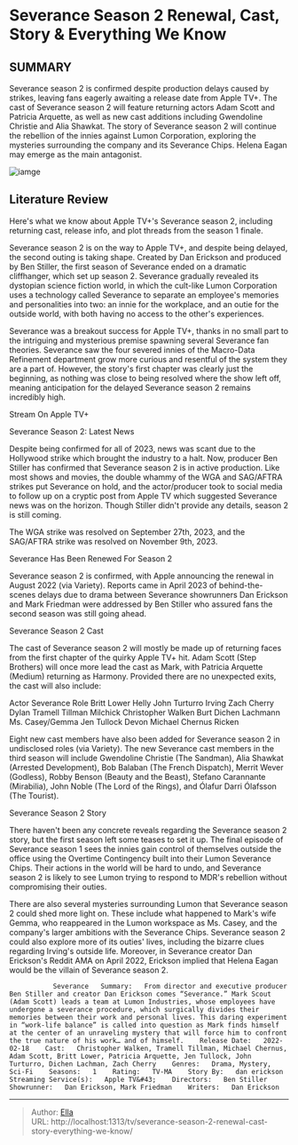 # Severance Season 2 Renewal, Cast, Story &amp; Everything We Know


## SUMMARY 



  Severance season 2 is confirmed despite production delays caused by strikes, leaving fans eagerly awaiting a release date from Apple TV&#43;.   The cast of Severance season 2 will feature returning actors Adam Scott and Patricia Arquette, as well as new cast additions including Gwendoline Christie and Alia Shawkat.   The story of Severance season 2 will continue the rebellion of the innies against Lumon Corporation, exploring the mysteries surrounding the company and its Severance Chips. Helena Eagan may emerge as the main antagonist.  

![iamge](https://static1.srcdn.com/wordpress/wp-content/uploads/2022/12/severance-apple-tv-adam-scott-mark.jpg)

## Literature Review
Here&#39;s what we know about Apple TV&#43;&#39;s Severance season 2, including returning cast, release info, and plot threads from the season 1 finale.




Severance season 2 is on the way to Apple TV&#43;, and despite being delayed, the second outing is taking shape. Created by Dan Erickson and produced by Ben Stiller, the first season of Severance ended on a dramatic cliffhanger, which set up season 2. Severance gradually revealed its dystopian science fiction world, in which the cult-like Lumon Corporation uses a technology called Severance to separate an employee&#39;s memories and personalities into two: an innie for the workplace, and an outie for the outside world, with both having no access to the other&#39;s experiences.




Severance was a breakout success for Apple TV&#43;, thanks in no small part to the intriguing and mysterious premise spawning several Severance fan theories. Severance saw the four severed innies of the Macro-Data Refinement department grow more curious and resentful of the system they are a part of. However, the story&#39;s first chapter was clearly just the beginning, as nothing was close to being resolved where the show left off, meaning anticipation for the delayed Severance season 2 remains incredibly high.

Stream On Apple TV&#43;


 Severance Season 2: Latest News 
          

Despite being confirmed for all of 2023, news was scant due to the Hollywood strike which brought the industry to a halt. Now, producer Ben Stiller has confirmed that Severance season 2 is in active production. Like most shows and movies, the double whammy of the WGA and SAG/AFTRA strikes put Severance on hold, and the actor/producer took to social media to follow up on a cryptic post from Apple TV which suggested Severance news was on the horizon. Though Stiller didn&#39;t provide any details, season 2 is still coming. 





 



 The WGA strike was resolved on September 27th, 2023, and the SAG/AFTRA strike was resolved on November 9th, 2023. 






 Severance Has Been Renewed For Season 2 
          

Severance season 2 is confirmed, with Apple announcing the renewal in August 2022 (via Variety).  Reports came in April 2023 of behind-the-scenes delays due to drama between Severance showrunners Dan Erickson and Mark Friedman were addressed by Ben Stiller who assured fans the second season was still going ahead.






 Severance Season 2 Cast 
          

The cast of Severance season 2 will mostly be made up of returning faces from the first chapter of the quirky Apple TV&#43; hit. Adam Scott (Step Brothers) will once more lead the cast as Mark, with Patricia Arquette (Medium) returning as Harmony. Provided there are no unexpected exits, the cast will also include:

 Actor  Severance Role   Britt Lower  Helly   John Turturro  Irving   Zach Cherry  Dylan   Tramell Tillman  Milchick   Christopher Walken  Burt   Dichen Lachmann  Ms. Casey/Gemma   Jen Tullock  Devon   Michael Chernus  Ricken   






Eight new cast members have also been added for Severance season 2 in undisclosed roles (via Variety). The new Severance cast members in the third season will include Gwendoline Christie (The Sandman), Alia Shawkat (Arrested Development), Bob Balaban (The French Dispatch), Merrit Wever (Godless), Robby Benson (Beauty and the Beast), Stefano Carannante (Mirabilia), John Noble (The Lord of the Rings), and Ólafur Darri Ólafsson (The Tourist). 



 Severance Season 2 Story 
          

There haven&#39;t been any concrete reveals regarding the Severance season 2 story, but the first season left some teases to set it up. The final episode of Severance season 1 sees the innies gain control of themselves outside the office using the Overtime Contingency built into their Lumon Severance Chips. Their actions in the world will be hard to undo, and Severance season 2 is likely to see Lumon trying to respond to MDR&#39;s rebellion without compromising their outies.




There are also several mysteries surrounding Lumon that Severance season 2 could shed more light on. These include what happened to Mark&#39;s wife Gemma, who reappeared in the Lumon workspace as Ms. Casey, and the company&#39;s larger ambitions with the Severance Chips. Severance season 2 could also explore more of its outies&#39; lives, including the bizarre clues regarding Irving&#39;s outside life. Moreover, in Severance creator Dan Erickson&#39;s Reddit AMA on April 2022, Erickson implied that Helena Eagan would be the villain of Severance season 2.

               Severance   Summary:   From director and executive producer Ben Stiller and creator Dan Erickson comes “Severance.” Mark Scout (Adam Scott) leads a team at Lumon Industries, whose employees have undergone a severance procedure, which surgically divides their memories between their work and personal lives. This daring experiment in “work-life balance” is called into question as Mark finds himself at the center of an unraveling mystery that will force him to confront the true nature of his work… and of himself.    Release Date:   2022-02-18    Cast:   Christopher Walken, Tramell Tillman, Michael Chernus, Adam Scott, Britt Lower, Patricia Arquette, Jen Tullock, John Turturro, Dichen Lachman, Zach Cherry    Genres:   Drama, Mystery, Sci-Fi    Seasons:   1    Rating:   TV-MA    Story By:   dan erickson    Streaming Service(s):   Apple TV&#43;    Directors:   Ben Stiller    Showrunner:   Dan Erickson, Mark Friedman    Writers:   Dan Erickson      

---

> Author: [Ella](https://instagram.hk.cn/)  
> URL: http://localhost:1313/tv/severance-season-2-renewal-cast-story-everything-we-know/  


